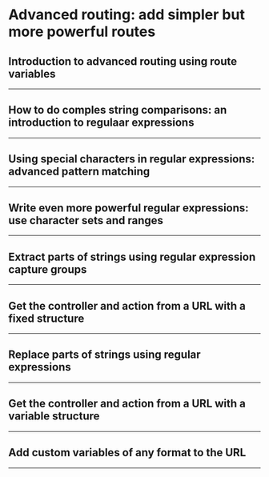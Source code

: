 # Advanced routing: add simpler but more powerful routes

## Introduction to advanced routing using route variables

---

## How to do comples string comparisons: an introduction to regulaar expressions

---

## Using special characters in regular expressions: advanced pattern matching

---

## Write even more powerful regular expressions: use character sets and ranges

---

## Extract parts of strings using regular expression capture groups

---

## Get the controller and action from a URL with a fixed structure

---

## Replace parts of strings using regular expressions

---

## Get the controller and action from a URL with a variable structure

---

## Add custom variables of any format to the URL


---
